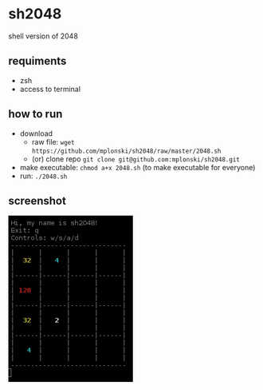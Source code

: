 sh2048
======

shell version of 2048

requiments
----------

* zsh
* access to terminal

how to run
----------

* download
	* raw file: `wget https://github.com/mplonski/sh2048/raw/master/2048.sh`
	* (or) clone repo `git clone git@github.com:mplonski/sh2048.git`
* make executable: `chmod a+x 2048.sh` (to make executable for everyone)
* run: `./2048.sh`

screenshot
----------

![screenshot](/screenshot.png)

